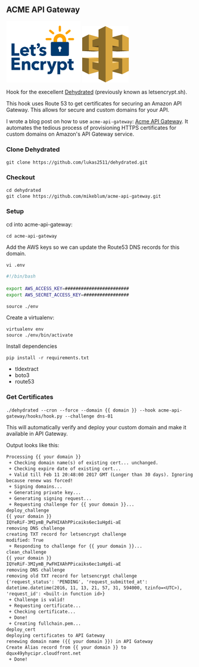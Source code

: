 ## ACME API Gateway

![image](https://raw.githubusercontent.com/mikeblum/acme-api-gateway/master/images/le-logo-standard.png) ![image](https://raw.githubusercontent.com/mikeblum/acme-api-gateway/master/images/aws-api-gateway.png)

Hook for the execellent [Dehydrated](https://github.com/lukas2511/dehydrated) (previously known as letsencrypt.sh).

This hook uses Route 53 to get certificates for securing an Amazon API Gateway. This allows for secure and custom domains for your API.

I wrote a blog post on how to use `acme-api-gateway`: [Acme API Gateway](https://mblum.me/api-gateway/). It automates the tedious process of provisioning HTTPS certificates for custom domains on Amazon's API Gateway service.

### Clone Dehydrated

    git clone https://github.com/lukas2511/dehydrated.git

### Checkout

    cd dehydrated
    git clone https://github.com/mikeblum/acme-api-gateway.git

### Setup

cd into acme-api-gateway:

	cd acme-api-gateway

Add the AWS keys so we can update the Route53 DNS records for this domain.

    vi .env

```bash
#!/bin/bash

export AWS_ACCESS_KEY=########################
export AWS_SECRET_ACCESS_KEY=#################
```

    source ./env

Create a virtualenv:

	virtualenv env
	source ./env/bin/activate

Install dependencies

    pip install -r requirements.txt

* tldextract
* boto3
* route53

### Get Certificates

    ./dehydrated --cron --force --domain {{ domain }} --hook acme-api-gateway/hooks/hook.py --challenge dns-01
    
This will automatically verify and deploy your custom domain and make it available in API Gateway.

Output looks like this:

```
Processing {{ your domain }}
 + Checking domain name(s) of existing cert... unchanged.
 + Checking expire date of existing cert...
 + Valid till Feb 11 20:48:00 2017 GMT (Longer than 30 days). Ignoring because renew was forced!
 + Signing domains...
 + Generating private key...
 + Generating signing request...
 + Requesting challenge for {{ your domain }}...
deploy_challenge
{{ your domain }}
IQYeRiF-3MIymB_PwFHIXAhPPicaiks6ec1uHgdi-aE
removing DNS challenge
creating TXT record for letsencrypt challenge
modified: True
 + Responding to challenge for {{ your domain }}...
clean_challenge
{{ your domain }}
IQYeRiF-3MIymB_PwFHIXAhPPicaiks6ec1uHgdi-aE
removing DNS challenge
removing old TXT record for letsencrypt challenge
{'request_status': 'PENDING', 'request_submitted_at': datetime.datetime(2016, 11, 13, 21, 57, 31, 594000, tzinfo=<UTC>), 'request_id': <built-in function id>}
 + Challenge is valid!
 + Requesting certificate...
 + Checking certificate...
 + Done!
 + Creating fullchain.pem...
deploy_cert
deploying certificates to API Gateway
renewing domain name ({{ your domain }}) in API Gateway
Create Alias record from {{ your domain }} to dqux49yhycipr.cloudfront.net
 + Done!
